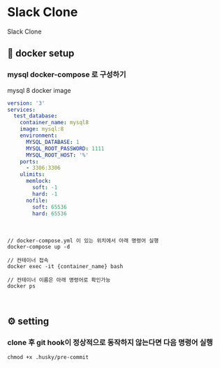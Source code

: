 # Slack Clone

Slack Clone
<br />

## 🐳 docker setup

### mysql docker-compose 로 구성하기

mysql 8 docker image

```yml
version: '3'
services:
  test_database:
    container_name: mysql8
    image: mysql:8
    environment:
      MYSQL_DATABASE: 1
      MYSQL_ROOT_PASSWORD: 1111
      MYSQL_ROOT_HOST: '%'
    ports:
      - 3306:3306
    ulimits:
      memlock:
        soft: -1
        hard: -1
      nofile:
        soft: 65536
        hard: 65536
```

<br />

```
// docker-compose.yml 이 있는 위치에서 아래 명령어 실행
docker-compose up -d

// 컨테이너 접속
docker exec -it {container_name} bash

// 컨테이너 이름은 아래 명령어로 확인가능
docker ps
```

<br />

## ⚙️ setting

### clone 후 git hook이 정상적으로 동작하지 않는다면 다음 명령어 실행

```
chmod +x .husky/pre-commit
```
